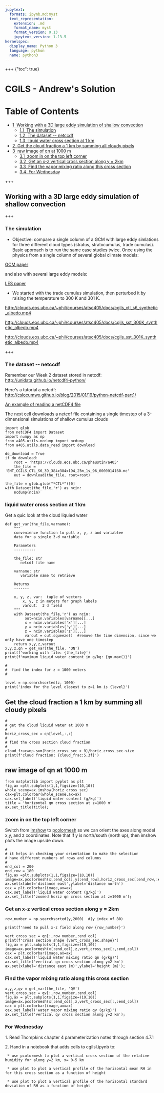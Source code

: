 ```yaml
---
jupytext:
  formats: ipynb,md:myst
  text_representation:
    extension: .md
    format_name: myst
    format_version: 0.13
    jupytext_version: 1.13.5
kernelspec:
  display_name: Python 3
  language: python
  name: python3
---
```


+++ {"toc": true}

# CGILS - Andrew's Solution

<h1>Table of Contents<span class="tocSkip"></span></h1>
<div class="toc"><ul class="toc-item"><li><span><a href="#Working-with-a-3D-large-eddy-simulation-of-shallow-convection" data-toc-modified-id="Working-with-a-3D-large-eddy-simulation-of-shallow-convection-1"><span class="toc-item-num">1&nbsp;&nbsp;</span>Working with a 3D large eddy simulation of shallow convection</a></span><ul class="toc-item"><li><span><a href="#The-simulation" data-toc-modified-id="The-simulation-1.1"><span class="toc-item-num">1.1&nbsp;&nbsp;</span>The simulation</a></span></li><li><span><a href="#The-dataset-----netccdf" data-toc-modified-id="The-dataset-----netccdf-1.2"><span class="toc-item-num">1.2&nbsp;&nbsp;</span>The dataset  -- netccdf</a></span></li><li><span><a href="#liquid-water-cross-section-at-1-km" data-toc-modified-id="liquid-water-cross-section-at-1-km-1.3"><span class="toc-item-num">1.3&nbsp;&nbsp;</span>liquid water cross section at 1 km</a></span></li></ul></li><li><span><a href="#Get-the-cloud-fraction-a-1-km-by-summing-all-cloudy-pixels" data-toc-modified-id="Get-the-cloud-fraction-a-1-km-by-summing-all-cloudy-pixels-2"><span class="toc-item-num">2&nbsp;&nbsp;</span>Get the cloud fraction a 1 km by summing all cloudy pixels</a></span></li><li><span><a href="#raw-image-of-qn-at-1000-m" data-toc-modified-id="raw-image-of-qn-at-1000-m-3"><span class="toc-item-num">3&nbsp;&nbsp;</span>raw image of qn at 1000 m</a></span><ul class="toc-item"><li><span><a href="#zoom-in-on--the-top-left-corner" data-toc-modified-id="zoom-in-on--the-top-left-corner-3.1"><span class="toc-item-num">3.1&nbsp;&nbsp;</span>zoom in on  the top left corner</a></span></li><li><span><a href="#Get-an-x-z-vertical-cross-section-along-y-=-2km" data-toc-modified-id="Get-an-x-z-vertical-cross-section-along-y-=-2km-3.2"><span class="toc-item-num">3.2&nbsp;&nbsp;</span>Get an x-z vertical cross section along y = 2km</a></span></li><li><span><a href="#Find-the-vapor-mixing-ratio-along-this-cross-section" data-toc-modified-id="Find-the-vapor-mixing-ratio-along-this-cross-section-3.3"><span class="toc-item-num">3.3&nbsp;&nbsp;</span>Find the vapor mixing ratio along this cross section</a></span></li><li><span><a href="#For-Wednesday" data-toc-modified-id="For-Wednesday-3.4"><span class="toc-item-num">3.4&nbsp;&nbsp;</span>For Wednesday</a></span></li></ul></li></ul></div>

+++

## Working with a 3D large eddy simulation of shallow convection

+++

### The simulation

* Objective: compare a single column of a GCM with large eddy simlations for three different cloud types (stratus, stratocumulus, trade cumulus).  Basic approach is to run the same case studies twice.  Once using the physics from a single column of several global climate models:

[GCM paper](https://doi-org.ezproxy.library.ubc.ca/10.1002/2013MS000246)

and also with several large eddy models:

[LES paper](https://agupubs-onlinelibrary-wiley-com.ezproxy.library.ubc.ca/doi/abs/10.1002/jame.20025)

* We started with the trade cumulus simulation, then perturbed it by raising the temperature to 300 K and 301 K.

http://clouds.eos.ubc.ca/~phil/courses/atsc405/docs/cgils_ctl_s6_synthetic_albedo.mp4

http://clouds.eos.ubc.ca/~phil/courses/atsc405/docs/cgils_sst_300K_synthetic_albedo.mp4

http://clouds.eos.ubc.ca/~phil/courses/atsc405/docs/cgils_sst_301K_synthetic_albedo.mp4

+++

###  The dataset  -- netccdf

Remember our Week 2 dataset stored in netcdf: http://unidata.github.io/netcdf4-python/

Here's a tutorial a netcdf:  http://cslocumwx.github.io/blog/2015/01/19/python-netcdf-part1/

[An example of reading a netCDF4 file ](http://schubert.atmos.colostate.edu/~cslocum/netcdf_example.html)

The next cell downloads a netcdf file containing a single timestep of a 3-dimensional simulations of
shallow cumulus clouds

```{code-cell} ipython3
import glob
from netCDF4 import Dataset
import numpy as np
from a405.utils.ncdump import ncdump
from a405.utils.data_read import download

do_download = True
if do_download:
    root = 'https://clouds.eos.ubc.ca/phaustin/a405'
    the_file = 'ENT_CGILS_CTL_S6_3D_384x384x194_25m_1s_96_0000014160.nc'
    out = download(the_file, root=root)
    
the_file = glob.glob("*CTL*")[0]
with Dataset(the_file,'r') as ncin:
    ncdump(ncin)
```

### liquid water cross section at 1 km

Get a quic look at the cloud liquied water

```{code-cell} ipython3
def get_var(the_file,varname):
    """
    convenience function to pull x, y, z and variablee
    data for a single 3-d variable
    
    Parameters
    ----------
    
    the_file: str
       netcdf file name
       
    varname: str
       variable name to retrieve
       
    Returns
    -------
    
    x, y, z, var:  tuple of vectors
        x, y, z in meters for graph labels
        varout:  3 d field
    """
    with Dataset(the_file,'r') as ncin:
         out=ncin.variables[varname][...]
         x = ncin.variables['x'][...]
         y = ncin.variables['y'][...]
         z = ncin.variables['z'][...]
         varout = out.squeeze()  #remove the time dimension, since we only have one timestep
    return x,y,z,varout
x,y,z,qn = get_var(the_file, 'QN')
print(f'working with file: {the_file}')
print(f'maximum liquid water content in g/kg: {qn.max()}')
```

```{code-cell} ipython3
#
#  find the index for z = 1000 meters
#

level = np.searchsorted(z, 1000)
print('index for the level closest to z=1 km is {level}')
```

## Get the cloud fraction a 1 km by summing all cloudy pixels

```{code-cell} ipython3
#
# get the cloud liquid water at 1000 m
#
horiz_cross_sec = qn[level,:,:]
#
# find the cross section cloud fraction
#
cloud_frac=np.sum(horiz_cross_sec > 0)/horiz_cross_sec.size
print(f'cloud fraction: {cloud_frac:5.3f}')
```

## raw image of qn at 1000 m

```{code-cell} ipython3
from matplotlib import pyplot as plt
fig,ax =plt.subplots(1,1,figsize=(10,10))
whole_scene=ax.imshow(horiz_cross_sec)
cax=plt.colorbar(whole_scene,ax=ax)
cax.set_label('liquid water content (g/kg)')
title = 'horizontal qn cross section at z=1000 m'
ax.set_title(title);
```

### zoom in on  the top left corner

Switch from [imshow](http://matplotlib.org/api/pyplot_api.html#matplotlib.pyplot.imshow) to 
[pcolormesh](http://matplotlib.org/api/pyplot_api.html#matplotlib.pyplot.pcolormesh) so we can orient the axes along model x,y, and z coordinates.  Note that if y is north/south (north up), then imshow plots the image upside down.

```{code-cell} ipython3
#
# it helps in checking your orientation to make the selection
# have different numbers of rows and columns
#
end_col = 200
end_row = 180
fig,ax =plt.subplots(1,1,figsize=(10,10))
image=ax.pcolormesh(x[:end_col],y[:end_row],horiz_cross_sec[:end_row,:end_col])
ax.set(xlabel='distance east',ylabel='distance north')
cax = plt.colorbar(image,ax=ax)
cax.set_label('liquid water content (g/kg)')
ax.set_title('zoomed horiz qn cross section at z=1000 m');
```

### Get an x-z vertical cross section along y = 2km

```{code-cell} ipython3
row_number = np.searchsorted(y,2000)  #(y index of 80)
```

```{code-cell} ipython3
print(f'need to pull x-z field along row {row_number}')
```

```{code-cell} ipython3
vert_cross_sec = qn[:,row_number,:end_col]
print(f'cross section shape {vert_cross_sec.shape}')
fig,ax = plt.subplots(1,1,figsize=(10,10))
image=ax.pcolormesh(x[:end_col],z,vert_cross_sec[:,:end_col])
cax = plt.colorbar(image,ax=ax)
cax.set_label('liquid water mixing ratio qn (g/kg)')
ax.set_title('vertical qn cross section along y=2 km')
ax.set(xlabel='distance east (m)',ylabel='height (m)');
```

### Find the vapor mixing ratio along this cross section

```{code-cell} ipython3
x,y,z,qv = get_var(the_file, 'QV')
vert_cross_sec = qv[:,row_number,:end_col]
fig,ax = plt.subplots(1,1,figsize=(10,10))
image=ax.pcolormesh(x[:end_col],z,vert_cross_sec[:,:end_col])
cax = plt.colorbar(image,ax=ax)
cax.set_label('water vapor mixing ratio qv (g/kg)')
ax.set_title('vertical qv cross section along y=2 km');
```

### For Wednesday

1\.  Read Thompkins chapter 4 parameterization notes through section 4.7.1


2\.  Hand in a notebook that adds cells to cgilsI.ipynb to:

     * use pcolormesh to plot a vertical cross section of the relative humidity for along y=2 km, x= 0-5 km
     
     * use plot to plot a vertical profile of the horizontal mean RH in for this cross section as a function of height
     
     * use plot to plot a vertical profile of the horizontal standard deviation of RH as a function of height
